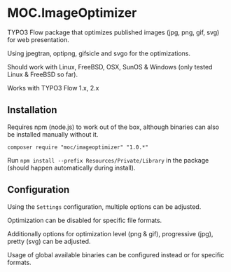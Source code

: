 MOC.ImageOptimizer
==================

TYPO3 Flow package that optimizes published images (jpg, png, gif, svg) for web presentation.

Using jpegtran, optipng, gifsicle and svgo for the optimizations.

Should work with Linux, FreeBSD, OSX, SunOS & Windows (only tested Linux & FreeBSD so far).

Works with TYPO3 Flow 1.x, 2.x

Installation
------------

Requires npm (node.js) to work out of the box, although binaries can also be installed manually without it.

```composer require "moc/imageoptimizer" "1.0.*"```

Run `npm install --prefix Resources/Private/Library` in the package (should happen automatically during install).

Configuration
-------------

Using the ``Settings`` configuration, multiple options can be adjusted.

Optimization can be disabled for specific file formats.

Additionally options for optimization level (png & gif), progressive (jpg), pretty (svg) can be adjusted. 

Usage of global available binaries can be configured instead or for specific formats.